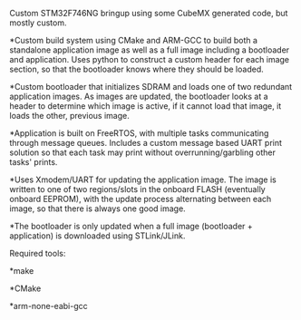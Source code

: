 Custom STM32F746NG bringup using some CubeMX generated code, but mostly custom.

*Custom build system using CMake and ARM-GCC to build both a standalone application image as well as a full image including a bootloader and application. Uses python to construct a custom header for each image section, so that the bootloader knows where they should be loaded.

*Custom bootloader that initializes SDRAM and loads one of two redundant application images. As images are updated, the bootloader looks at a header to determine which image is active, if it cannot load that image, it loads the other, previous image.

*Application is built on FreeRTOS, with multiple tasks communicating through message queues. Includes a custom message based UART print solution so that each task may print without overrunning/garbling other tasks' prints.

*Uses Xmodem/UART for updating the application image. The image is written to one of two regions/slots in the onboard FLASH (eventually onboard EEPROM), with the update process alternating between each image, so that there is always one good image.

*The bootloader is only updated when a full image (bootloader + application) is downloaded using STLink/JLink.

Required tools:
  
  *make
 
  *CMake
  
  *arm-none-eabi-gcc
